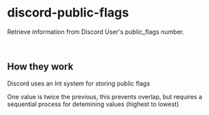 # discord-public-flags
Retrieve information from Discord User's public_flags number.

<br>
<h2>How they work</h2>
<p>Discord uses an Int system for storing public flags</p>
<p>One value is twice the previous, this prevents overlap, but requires a sequential process for detemining values (highest to lowest)</p>
